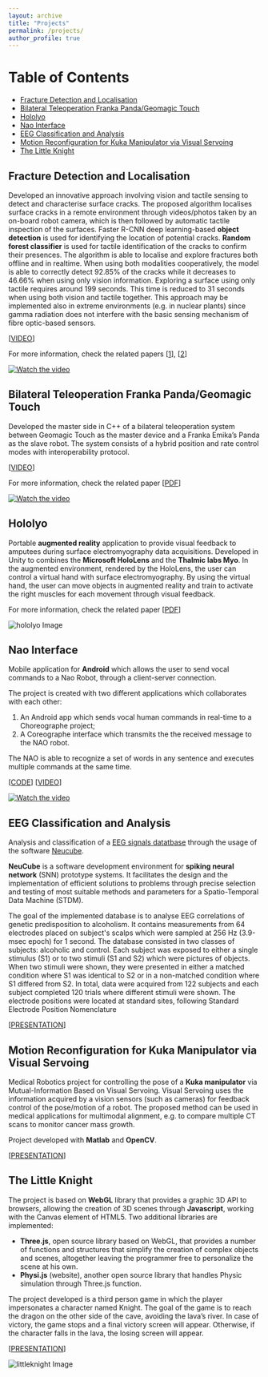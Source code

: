 ```yaml
---
layout: archive
title: "Projects"
permalink: /projects/
author_profile: true
---
```

# Table of Contents
- [Fracture Detection and Localisation](#fracture-detection-and-localisation)
- [Bilateral Teleoperation Franka Panda/Geomagic Touch](#bilateral-teleoperation-franka-panda-geomagic-touch)
- [Hololyo](#hololyo)
- [Nao Interface](#nao-interface)
- [EEG Classification and Analysis](#eeg-classification-and-analysis)
- [Motion Reconfiguration for Kuka Manipulator via Visual Servoing](#motion-reconfiguration-for-kuka-manipulator-via-visual-servoing)
- [The Little Knight](#the-little-knight)


Fracture Detection and Localisation
---------------	
Developed an innovative approach involving vision and tactile sensing to detect and characterise surface cracks. 
The proposed algorithm localises surface cracks in a remote environment through videos/photos taken by an on-board robot camera, which is then followed by automatic tactile inspection of the surfaces. 
Faster R-CNN deep learning-based **object detection** is used for identifying the location of potential cracks. 
**Random forest classifier** is used for tactile identification of the cracks to confirm their presences. 
The algorithm is able to localise and explore fractures both offline and in realtime.
When using both modalities cooperatively, the model is able to correctly detect 92.85% of the cracks while it decreases to 46.66% when using only vision information. 
Exploring a surface using only tactile requires around 199 seconds. This time is reduced to 31 seconds when using both vision and tactile together. 
This approach may be implemented also in extreme environments (e.g. in nuclear plants) since gamma radiation does not interfere with the basic sensing mechanism of fibre optic-based sensors.


\[[VIDEO](https://www.youtube.com/embed/dbRd6R_bzNE)\]

For more information, check the related papers \[[1](https://www.frontiersin.org/articles/10.3389/frobt.2020.513004/full)\], \[[2](https://ieeexplore.ieee.org/abstract/document/9196936)\]


[![Watch the video](https://github.com/francescapalermo/francescapalermo.github.io/blob/master/_projects/multi_modal_algorithm_horizontal_complete.png?raw=true)](https://www.youtube.com/embed/UEqlDOTNtKc)


Bilateral Teleoperation Franka Panda/Geomagic Touch
---------------
Developed the master side in C++ of a bilateral teleoperation system between Geomagic Touch as the master device and a Franka Emika’s Panda as the slave robot.
The system consists of a hybrid position and rate control modes with interoperability protocol.


\[[VIDEO](https://www.youtube.com/embed/QcAdntJHpo8)\]

For more information, check the related paper \[[PDF](https://link.springer.com/chapter/10.1007/978-3-030-23807-0_26)\]


[![Watch the video](https://github.com/francescapalermo/francescapalermo.github.io/blob/master/_projects/positioncontrol.jpg?raw=true)](https://www.youtube.com/embed/QcAdntJHpo8)



Hololyo
---------------	
Portable **augmented reality** application to provide visual feedback to amputees during surface electromyography data acquisitions.
Developed in Unity to combines the **Microsoft HoloLens** and the **Thalmic labs Myo**. 
In the augmented environment, rendered by the HoloLens, the user can control a virtual hand with surface electromyography. 
By using the virtual hand, the user can move objects in augmented reality and train to activate the right muscles for each movement through visual feedback.

For more information, check the related paper \[[PDF](https://link.springer.com/chapter/10.1007/978-3-030-25332-5_1)\]

![hololyo Image](https://github.com/francescapalermo/francescapalermo.github.io/blob/master/_projects/hololyo.png?raw=true)



Nao Interface
---------------	
Mobile application for **Android** which allows the user to send vocal commands to a
Nao Robot, through a client-server connection. 

The project is created with two different applications which collaborates with each other:
1. An Android app which sends vocal human commands in real-time to a Choreographe project;
2. A Coreographe interface which transmits the the received message to the NAO robot.

The NAO is able to recognize a set of words in any sentence and executes multiple commands at the same time.


\[[CODE](https://sites.google.com/view/nao-interface)\] \[[VIDEO](https://www.youtube.com/embed/1wWJvQwiVUg)\]

[![Watch the video](https://github.com/francescapalermo/francescapalermo.github.io/blob/master/_projects/nao.png?raw=true)](https://www.youtube.com/embed/1wWJvQwiVUg)


EEG Classification and Analysis
---------------	
Analysis and classification of a [EEG signals datatbase](http://archive.ics.uci.edu/ml/datasets/EEG+Database) through the usage of the software [Neucube](https://kedri.aut.ac.nz/R-and-D-Systems/neucube).

**NeuCube** is a software development environment for **spiking neural network** (SNN) prototype systems. 
It facilitates the design and the implementation of efficient solutions to problems through precise selection and testing of most suitable methods and parameters 
for a Spatio-Temporal Data Machine (STDM).

The goal of the implemented database is to analyse EEG correlations of genetic predisposition to alcoholism. 
It contains measurements from 64 electrodes placed on subject's scalps which were sampled at 256 Hz (3.9-msec epoch) for 1 second.
The database consisted in two classes of subjects: alcoholic and control. 
Each subject was exposed to either a single stimulus (S1) or to two stimuli (S1 and S2) which were pictures of objects. 
When two stimuli were shown, they were presented in either a matched condition where S1 was identical to S2 or in a non-matched condition where S1 differed from S2.
In total, data were acquired from 122 subjects and each subject completed 120 trials where different stimuli were shown. 
The electrode positions were located at standard sites, following Standard Electrode Position Nomenclature

\[[PRESENTATION](https://github.com/francescapalermo/francescapalermo.github.io/blob/master/_projects/neucube.pdf)\]



Motion Reconfiguration for Kuka Manipulator via Visual Servoing
---------------	
Medical Robotics project for controlling the pose of a **Kuka manipulator** via Mutual-Information Based on Visual Servoing.
Visual Servoing uses the information acquired by a vision sensors (such as cameras) for feedback control of the pose/motion of a robot.
The proposed method can be used in medical applications for multimodal alignment, e.g. to compare multiple CT scans to monitor cancer mass growth.

Project developed with **Matlab** and **OpenCV**.

\[[PRESENTATION](https://github.com/francescapalermo/francescapalermo.github.io/blob/master/_projects/visual_servoing.pdf)\]


The Little Knight
---------------	
The project is based on **WebGL** library that provides a graphic 3D API to browsers, allowing the creation of 3D scenes through **Javascript**, working with the Canvas element of HTML5.
Two additional libraries are implemented:
* **Three.js**, open source library based on WebGL, that provides a number of functions and structures that simplify the creation of complex objects and scenes, altogether leaving the programmer free to personalize the scene at his own.
* **Physi.js** (website), another open source library that handles Physic simulation through Three.js function.

The project developed is a third person game in which the player impersonates a character named Knight.
The goal of the game is to reach the dragon on the other side of the cave, avoiding the lava’s river.
In case of victory, the game stops and a final victory screen will appear.
Otherwise, if the character falls in the lava, the losing screen will appear.

\[[PRESENTATION](https://github.com/francescapalermo/francescapalermo.github.io/blob/master/_projects/littleKnight.pdf)\]

![littleknight Image](https://github.com/francescapalermo/francescapalermo.github.io/blob/master/_projects/littleknight.png?raw=true)
